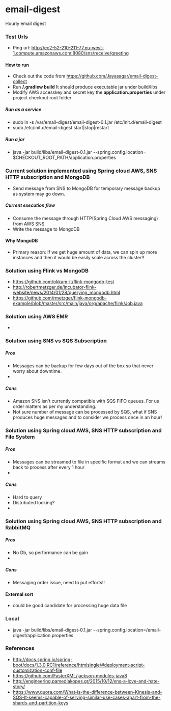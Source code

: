 # email-digest
Hourly email digest

### Test Urls
* Ping url: http://ec2-52-210-211-77.eu-west-1.compute.amazonaws.com:8080/sns/receive/greeting

#### How to run
* Check out the code from https://github.com/Jayasagar/email-digest-collect
* Run **/.gradlew build** It should produce executable jar under build/libs
* Modify AWS accesskey and secret key the **application.properties** under project checkout root folder

##### Run as a service
* sudo ln -s /var/email-digest/email-digest-0.1.jar /etc/init.d/email-digest
* sudo /etc/init.d/email-digest start|stop|restart

##### Run a jar
* java -jar build/libs/email-digest-0.1.jar --spring.config.location= $CHECKOUT_ROOT_PATH/application.properties

### Current solution implemented using Spring cloud AWS, SNS HTTP subscription and MongoDB
* Send message from SNS to MongoDB for temporary message backup as system may go down.

##### Current execution flow
* Consume the message through HTTP(Spring Cloud AWS messaging) from AWS SNS
* Write the message to MongoDB

#### Why MongoDB
* Primary reason: If we get huge amount of data, we can spin up more instances and then it would be easily scale across the cluster!!

### Solution using Flink vs MongoDB
* https://github.com/okkam-it/flink-mongodb-test
* http://robertmetzger.de/incubator-flink-website/news/2014/01/28/querying_mongodb.html
* https://github.com/rmetzger/flink-mongodb-example/blob/master/src/main/java/org/apache/flink/Job.java

### Solution using AWS EMR
* 

### Solution using SNS vs SQS Subscription 
##### Pros
* Messages can be backup for few days out of the box so that never worry about downtime.
* 
##### Cons
* Amazon SNS isn't currently compatible with SQS FIFO queues. For us order matters as per my understanding.
* Not sure number of message can be processed by SQS, what if SNS produces huge messages and to consider we process once in an hour!

### Solution using Spring cloud AWS, SNS HTTP subscription and File System 
##### Pros
* Messages can be streamed to file in specific format and we can streams back to process after every 1 hour
* 
##### Cons
* Hard to query
* Distributed locking?
* 

### Solution using Spring cloud AWS, SNS HTTP subscription and RabbitMQ 
##### Pros
* No Db, so performance can be gain
* 
##### Cons
* Messaging order issue, need to put efforts!!

#### External sort 
* could be good candidate for processing huge data file

### Local
* java -jar build/libs/email-digest-0.1.jar --spring.config.location=/email-digest/application.properties

### References
* http://docs.spring.io/spring-boot/docs/1.3.0.RC1/reference/htmlsingle/#deployment-script-customization-conf-file
* https://github.com/FasterXML/jackson-modules-java8
* http://engineering.pamediakopes.gr/2015/10/12/sns-a-love-and-hate-story/  
* https://www.quora.com/What-is-the-difference-between-Kinesis-and-SQS-It-seems-capable-of-serving-similar-use-cases-apart-from-the-shards-and-partition-keys
 